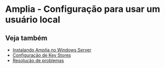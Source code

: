﻿# Amplia - Configuração para usar um usuário local

<!-- link to version in English -->
<div data-alt-locales="en-us"></div>

## Veja também

* [Instalando Amplia no Windows Server](install.md)
* [Configuração de Key Stores](../key-stores/index.md)
* [Resolução de problemas](troubleshoot/index.md)
